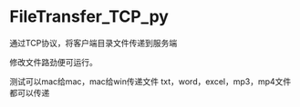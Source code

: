 # FileTransfer_TCP_py
通过TCP协议，将客户端目录文件传递到服务端

修改文件路劲便可运行。

测试可以mac给mac，mac给win传递文件
txt，word，excel，mp3，mp4文件都可以传递

